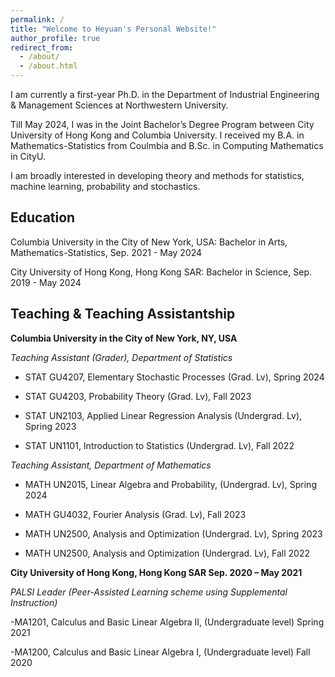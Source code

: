 ```yaml
---
permalink: /
title: "Welcome to Heyuan's Personal Website!"
author_profile: true
redirect_from: 
  - /about/
  - /about.html
---
```


I am currently a first-year Ph.D. in the Department of Industrial Engineering & Management Sciences at Northwestern University.

Till May 2024, I was in the Joint Bachelor’s Degree Program between City University of Hong Kong and Columbia University. I received my B.A. in Mathematics-Statistics from Coulmbia and B.Sc. in Computing Mathematics in CityU.

I am broadly interested in developing theory and methods for statistics, machine learning, probability and stochastics. 

Education
------
Columbia University in the City of New York, USA: Bachelor in Arts, Mathematics-Statistics, Sep. 2021 - May 2024

City University of Hong Kong, Hong Kong SAR: Bachelor in Science, Sep. 2019 - May 2024


Teaching & Teaching Assistantship
------
**Columbia University in the City of New York, NY, USA**

*Teaching Assistant (Grader), Department of Statistics*

- STAT GU4207, Elementary Stochastic Processes (Grad. Lv), Spring 2024

- STAT GU4203, Probability Theory (Grad. Lv), Fall 2023

- STAT UN2103, Applied Linear Regression Analysis (Undergrad. Lv), Spring 2023

- STAT UN1101, Introduction to Statistics (Undergrad. Lv), Fall 2022

*Teaching Assistant, Department of Mathematics*

- MATH UN2015, Linear Algebra and Probability, (Undergrad. Lv), Spring 2024

- MATH GU4032, Fourier Analysis (Grad. Lv), Fall 2023

- MATH UN2500, Analysis and Optimization (Undergrad. Lv), Spring 2023

- MATH UN2500, Analysis and Optimization (Undergrad. Lv), Fall 2022

**City University of Hong Kong, Hong Kong SAR Sep. 2020 – May 2021**

*PALSI Leader (Peer-Assisted Learning scheme using Supplemental Instruction)*

-MA1201, Calculus and Basic Linear Algebra II, (Undergraduate level) Spring 2021

-MA1200, Calculus and Basic Linear Algebra I, (Undergraduate level) Fall 2020


